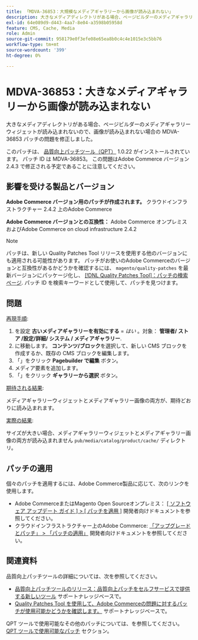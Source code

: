 ```yaml
---
title: 「MDVA-36853：大規模なメディアギャラリーから画像が読み込まれない」
description: 大きなメディアディレクトリがある場合、ページビルダーのメディアギャラリーウィジェットが読み込まれないので、画像が読み込まれない場合の MDVA-36853 パッチの問題を修正しました。
exl-id: 64e089d9-d443-4aa7-8e04-a3598b05958d
feature: CMS, Cache, Media
role: Admin
source-git-commit: 958179e0f3efe08e65ea8b0c4c4e1015e3c5bb76
workflow-type: tm+mt
source-wordcount: '399'
ht-degree: 0%

---
```


# MDVA-36853：大きなメディアギャラリーから画像が読み込まれない

大きなメディアディレクトリがある場合、ページビルダーのメディアギャラリーウィジェットが読み込まれないので、画像が読み込まれない場合の MDVA-36853 パッチの問題を修正しました。

このパッチは、 [品質向上パッチツール（QPT）](/help/announcements/adobe-commerce-announcements/magento-quality-patches-released-new-tool-to-self-serve-quality-patches.md) 1.0.22 がインストールされています。 パッチ ID は MDVA-36853。 この問題はAdobe Commerce バージョン 2.4.3 で修正される予定であることに注意してください。

## 影響を受ける製品とバージョン

**Adobe Commerce バージョン用のパッチが作成されます。** クラウドインフラストラクチャー 2.4.2 上のAdobe Commerce

**Adobe Commerce バージョンとの互換性：** Adobe Commerce オンプレミスおよびAdobe Commerce on cloud infrastructure 2.4.2

>[!NOTE]
>
>パッチは、新しい Quality Patches Tool リリースを使用する他のバージョンにも適用される可能性があります。 パッチがお使いのAdobe Commerceのバージョンと互換性があるかどうかを確認するには、 `magento/quality-patches` を最新バージョンにパッケージ化し、 [[!DNL Quality Patches Tool]：パッチの検索ページ](https://devdocs.magento.com/quality-patches/tool.html#patch-grid). パッチ ID を検索キーワードとして使用して、パッチを見つけます。

## 問題

<u>再現手順</u>:

1. を設定 **古いメディアギャラリーを有効にする** = *はい* 。対象： **管理者/ ストア /設定/詳細/ システム / メディアギャラリー**.
1. に移動します。 **コンテンツ/ブロック**&#x200B;を選択して、新しい CMS ブロックを作成するか、既存の CMS ブロックを編集します。
1. 「」をクリック **Pagebuilder で編集** ボタン。
1. メディア要素を追加します。
1. 「」をクリック **ギャラリーから選択** ボタン。

<u>期待される結果</u>:

メディアギャラリーウィジェットとメディアギャラリー画像の両方が、期待どおりに読み込まれます。

<u>実際の結果</u>:

サイズが大きい場合、メディアギャラリーウィジェットとメディアギャラリー画像の両方が読み込まれません `pub/media/catalog/product/cache/` ディレクトリ。

## パッチの適用

個々のパッチを適用するには、Adobe Commerce製品に応じて、次のリンクを使用します。

* Adobe CommerceまたはMagento Open Sourceオンプレミス： [[ ソフトウェア アップデート ガイド ] > [ パッチを適用 ]](https://devdocs.magento.com/guides/v2.4/comp-mgr/patching/mqp.html) 開発者向けドキュメントを参照してください。
* クラウドインフラストラクチャー上のAdobe Commerce: [「アップグレードとパッチ」 > 「パッチの適用」](https://devdocs.magento.com/cloud/project/project-patch.html) 開発者向けドキュメントを参照してください。

## 関連資料

品質向上パッチツールの詳細については、次を参照してください。

* [品質向上パッチツールのリリース：品質向上パッチをセルフサービスで提供する新しいツール](/help/announcements/adobe-commerce-announcements/magento-quality-patches-released-new-tool-to-self-serve-quality-patches.md) サポートナレッジベースで。
* [Quality Patches Tool を使用して、Adobe Commerceの問題に対するパッチが使用可能かどうかを確認します。](/help/support-tools/patches-available-in-qpt-tool/check-patch-for-magento-issue-with-magento-quality-patches.md) サポートナレッジベースで。

QPT ツールで使用可能なその他のパッチについては、を参照してください。 [QPT ツールで使用可能なパッチ](https://support.magento.com/hc/en-us/sections/360010506631-Patches-available-in-QPT-tool-) セクション。
